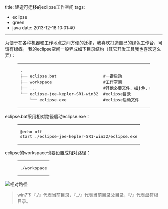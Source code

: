 title: 建造可迁移的eclipse工作空间
tags:
  - eclipse
  - green
  - java
date: 2013-12-18 10:01:40
---

为便于在各种机器和工作地点之间方便的迁移，我喜欢打造自己的绿色工作台，可谓有绿癖。
我的eclipse空间一般弄成如下目录结构（其它开发工具我也喜欢这么弄）：
<figure class="highlight r"><table><tr><td class="code"><pre><span class="line">.</span>
<span class="line">├── eclipse.bat                   <span class="comment">#一键启动</span></span>
<span class="line">├── workspace                     <span class="comment">#工作空间</span></span>
<span class="line">├── <span class="keyword">...</span>                           <span class="comment">#其他必要文件，如jdk，maven等</span></span>
<span class="line">└── eclipse-jee-kepler-SR1-win32  <span class="comment">#eclipse目录</span></span>
<span class="line">    └── eclipse.exe               <span class="comment">#eclipse启动文件</span></span>
</pre></td></tr></table></figure>

<a id="more"></a>

eclipse.bat采用相对路径启动eclipse.exe：
<figure class="highlight coffeescript"><table><tr><td class="code"><pre><span class="line"><span class="property">@echo</span> <span class="literal">off</span></span>
<span class="line">start ./eclipse-jee-kepler-SR1-win32/eclipse.exe</span>
</pre></td></tr></table></figure>

eclipse的workspace也要设置成相对路径：
<figure class="highlight mel"><table><tr><td class="code"><pre><span class="line">./<span class="keyword">workspace</span></span>
</pre></td></tr></table></figure>

![相对路径](http://bruce.u.qiniudn.com/2013/12/16/eclipse-workspace-relative-path.jpg)

> win7下『_./_』代表当前目录，『_../_』代表当前目录父目录，『_/_』代表盘符根目录。